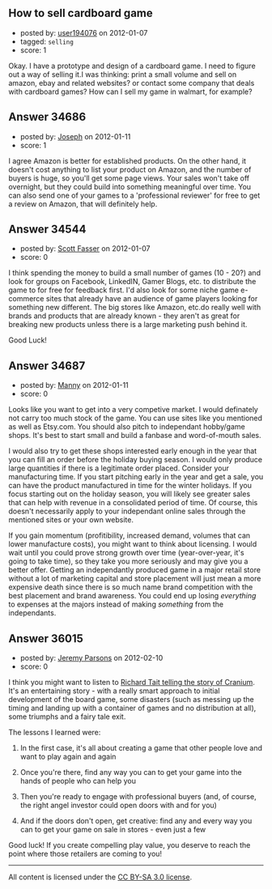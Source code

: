 ## How to sell cardboard game

- posted by: [user194076](https://stackexchange.com/users/-1/11796-user194076) on 2012-01-07
- tagged: `selling`
- score: 1

Okay. I have a prototype and design of a cardboard game. 
I need to figure out a way of selling it.I was thinking: print a small volume and sell on amazon, ebay and related websites? or contact some company that deals with cardboard games?
How can I sell my game in walmart, for example?



## Answer 34686

- posted by: [Joseph](https://stackexchange.com/users/-1/15549-joseph) on 2012-01-11
- score: 1

I agree Amazon is better for established products.  On the other hand, it doesn't cost anything to list your product on Amazon, and the number of buyers is huge, so you'll get some page views.  Your sales won't take off overnight, but they could build into something meaningful over time.  You can also send one of your games to a 'professional reviewer' for free to get a review on Amazon, that will definitely help.


## Answer 34544

- posted by: [Scott Fasser](https://stackexchange.com/users/-1/15473-scott-fasser) on 2012-01-07
- score: 0

I think spending the money to build a small number of games (10 - 20?) and look for groups on Facebook, LinkedIN, Gamer Blogs, etc. to distribute the game to for free for feedback first. I'd also look for some niche game e-commerce sites that already have an audience of game players looking for something new different. The big stores like Amazon, etc.do really well with brands and products that are already known - they aren't as great for breaking new products unless there is a large marketing push behind it.

Good Luck!


## Answer 34687

- posted by: [Manny](https://stackexchange.com/users/-1/15015-manny) on 2012-01-11
- score: 0

Looks like you want to get into a very competive market.  I would definately not carry too much stock of the game.  You can use sites like you mentioned as well as Etsy.com.  You should also pitch to independant hobby/game shops.  It's best to start small and build a fanbase and word-of-mouth sales.  

I would also try to get these shops interested early enough in the year that you can fill an order before the holiday buying season.  I would only produce large quantities if there is a legitimate order placed. Consider your manufacturing time.  If you start pitching early in the year and get a sale, you can have the product manufactured in time for the winter holidays.  If you focus starting out on the holiday season, you will likely see greater sales that can help with revenue in a consolidated period of time.  Of course, this doesn't necessarily apply to your independant online sales through the mentioned sites or your own website.  

If you gain momentum (profitibility, increased demand, volumes that can lower manufacture costs), you might want to think about licensing.  I would wait until you could prove strong growth over time (year-over-year, it's going to take time), so they take you more seriously and may give you a better offer.  Getting an independantly produced game in a major retail store without a lot of marketing capital and store placement will just mean a more expensive death since there is so much name brand competition with the best placement and brand awareness.  You could end up losing *everything* to expenses at the majors instead of making *something* from the independants.


## Answer 36015

- posted by: [Jeremy Parsons](https://stackexchange.com/users/-1/4291-jeremy-parsons) on 2012-02-10
- score: 0

<p>I think you might want to listen to <a href="http://www.bbc.co.uk/programmes/p006czx8" rel="nofollow">Richard Tait telling the story of Cranium</a>. It's an entertaining story - with a really smart approach to initial development of the board game, some disasters (such as messing up the timing and landing up with a container of games and no distribution at all), some triumphs and a fairy tale exit.</p>

<p>The lessons I learned were:</p>

<ol>
<li><p>In the first case, it's all about creating a game that other people love and want to play again and again</p></li>
<li><p>Once you're there, find any way you can to get your game into the hands of people who can help you</p></li>
<li><p>Then you're ready to engage with professional buyers (and, of course, the right angel investor could open doors with and for you)</p></li>
<li><p>And if the doors don't open, get creative: find any and every way you can to get your game on sale in stores - even just a few</p></li>
</ol>

<p>Good luck! If you create compelling play value, you deserve to reach the point where those retailers are coming to you!</p>




---

All content is licensed under the [CC BY-SA 3.0 license](https://creativecommons.org/licenses/by-sa/3.0/).
